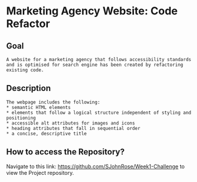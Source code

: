 # Marketing Agency Website: Code Refactor

## Goal

```
A website for a marketing agency that follows accessibility standards and is optimised for search engine has been created by refactoring existing code. 
```

## Description

```
The webpage includes the following:
* semantic HTML elements
* elements that follow a logical structure independent of styling and positioning
* accessible alt attributes for images and icons
* heading attributes that fall in sequential order
* a concise, descriptive title
```

## How to access the Repository?
Navigate to this link: https://github.com/SJohnRose/Week1-Challenge to view the Project repository.



